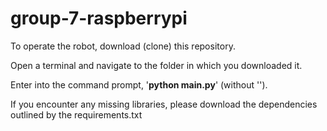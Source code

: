 # group-7-raspberrypi


To operate the robot, download (clone) this repository.

Open a terminal and navigate to the folder in which you downloaded it. 

Enter into the command prompt, '**python main.py**' (without '').

If you encounter any missing libraries, please download the dependencies outlined by the requirements.txt
